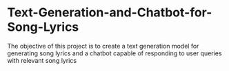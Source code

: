 # Text-Generation-and-Chatbot-for-Song-Lyrics
The objective of this project is to create a text generation model for generating song lyrics and a chatbot capable of responding to user queries with relevant song lyrics
